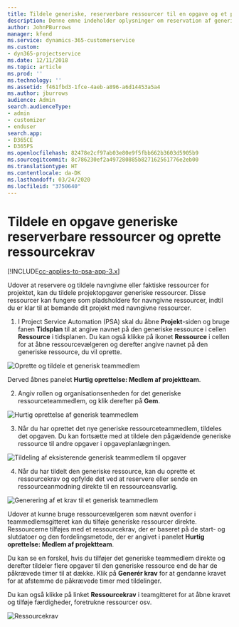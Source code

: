 ```yaml
---
title: Tildele generiske, reserverbare ressourcer til en opgave og et projektteam
description: Denne emne indeholder oplysninger om reservation af generiske ressourcer til opgaver og projektteam.
author: JohnPBurrows
manager: kfend
ms.service: dynamics-365-customerservice
ms.custom:
- dyn365-projectservice
ms.date: 12/11/2018
ms.topic: article
ms.prod: ''
ms.technology: ''
ms.assetid: f461fbd3-1fce-4aeb-a896-a6d14453a5a4
ms.author: jburrows
audience: Admin
search.audienceType:
- admin
- customizer
- enduser
search.app:
- D365CE
- D365PS
ms.openlocfilehash: 82478e2cf97ab03e80e9f5fbb662b3603d5905b9
ms.sourcegitcommit: 8c786230ef2a497280885b827162561776e2eb00
ms.translationtype: HT
ms.contentlocale: da-DK
ms.lasthandoff: 03/24/2020
ms.locfileid: "3750640"
---
```

# <a name="assign-generic-bookable-resources-to-a-task-and-generate-resource-requirements"></a>Tildele en opgave generiske reserverbare ressourcer og oprette ressourcekrav 

[!INCLUDE[cc-applies-to-psa-app-3.x](../includes/cc-applies-to-psa-app-3x.md)]

Udover at reservere og tildele navngivne eller faktiske ressourcer for projektet, kan du tildele projektopgaver generiske ressourcer. Disse ressourcer kan fungere som pladsholdere for navngivne ressourcer, indtil du er klar til at bemande dit projekt med navngivne ressourcer. 

1. I Project Service Automation (PSA) skal du åbne **Projekt**-siden og bruge fanen **Tidsplan** til at angive navnet på den generiske ressource i cellen **Ressource** i tidsplanen. Du kan også klikke på ikonet **Ressource** i cellen for at åbne ressourcevælgeren og derefter angive navnet på den generiske ressource, du vil oprette.

![Oprette og tildele et generisk teammedlem](media/RM-how-to-9.png)

Derved åbnes panelet **Hurtig oprettelse: Medlem af projektteam**. 

2. Angiv rollen og organisationsenheden for det generiske ressourceteammedlem, og klik derefter på **Gem**.

![Hurtig oprettelse af generisk teammedlem](media/RM-how-to-10.png)

3. Når du har oprettet det nye generiske ressourceteammedlem, tildeles det opgaven. Du kan fortsætte med at tildele den pågældende generiske ressource til andre opgaver i opgaveplanlægningen.

![Tildeling af eksisterende generisk teammedlem til opgaver](media/RM-how-to-11.png)

4. Når du har tildelt den generiske ressource, kan du oprette et ressourcekrav og opfylde det ved at reservere eller sende en ressourceanmodning direkte til en ressourceansvarlig.

![Generering af et krav til et generisk teammedlem](media/RM-how-to-12.png)

Udover at kunne bruge ressourcevælgeren som nævnt ovenfor i teammedlemsgitteret kan du tilføje generiske ressourcer direkte. Ressourcerne tilføjes med et ressourcekrav, der er baseret på de start- og slutdatoer og den fordelingsmetode, der er angivet i panelet **Hurtig oprettelse: Medlem af projektteam**.

Du kan se en forskel, hvis du tilføjer det generiske teammedlem direkte og derefter tildeler flere opgaver til den generiske ressource end de har de påkrævede timer til at dække. Klik på **Generér krav** for at gendanne kravet for at afstemme de påkrævede timer med tildelinger.

Du kan også klikke på linket **Ressourcekrav** i teamgitteret for at åbne kravet og tilføje færdigheder, foretrukne ressourcer osv.

![Ressourcekrav](media/RM-how-to-13.png)

